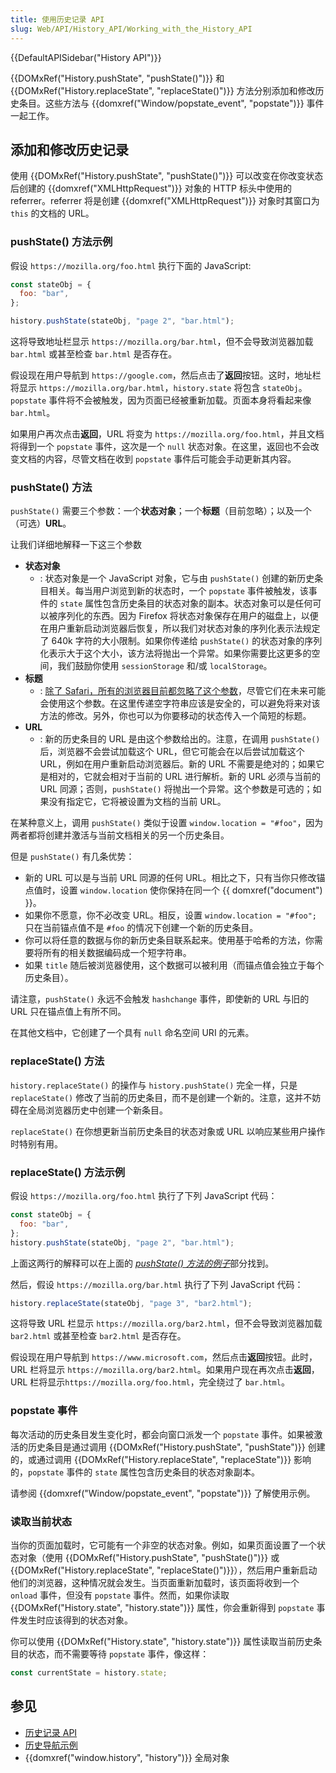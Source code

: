 ```yaml
---
title: 使用历史记录 API
slug: Web/API/History_API/Working_with_the_History_API
---
```


{{DefaultAPISidebar("History API")}}

{{DOMxRef("History.pushState", "pushState()")}} 和 {{DOMxRef("History.replaceState", "replaceState()")}} 方法分别添加和修改历史条目。这些方法与 {{domxref("Window/popstate_event", "popstate")}} 事件一起工作。

## 添加和修改历史记录

使用 {{DOMxRef("History.pushState", "pushState()")}} 可以改变在你改变状态后创建的 {{domxref("XMLHttpRequest")}} 对象的 HTTP 标头中使用的 referrer。referrer 将是创建 {{domxref("XMLHttpRequest")}} 对象时其窗口为 `this` 的文档的 URL。

### pushState() 方法示例

假设 `https://mozilla.org/foo.html` 执行下面的 JavaScript:

```js
const stateObj = {
  foo: "bar",
};

history.pushState(stateObj, "page 2", "bar.html");
```

这将导致地址栏显示 `https://mozilla.org/bar.html`，但不会导致浏览器加载 `bar.html` 或甚至检查 `bar.html` 是否存在。

假设现在用户导航到 `https://google.com`，然后点击了**返回**按钮。这时，地址栏将显示 `https://mozilla.org/bar.html`，`history.state` 将包含 `stateObj`。`popstate` 事件将不会被触发，因为页面已经被重新加载。页面本身将看起来像 `bar.html`。

如果用户再次点击**返回**，URL 将变为 `https://mozilla.org/foo.html`，并且文档将得到一个 `popstate` 事件，这次是一个 `null` 状态对象。在这里，返回也不会改变文档的内容，尽管文档在收到 `popstate` 事件后可能会手动更新其内容。

### pushState() 方法

`pushState()` 需要三个参数：一个**状态对象**；一个**标题**（目前忽略）；以及一个（可选）**URL**。

让我们详细地解释一下这三个参数

- **状态对象**
  - : 状态对象是一个 JavaScript 对象，它与由 `pushState()` 创建的新历史条目相关。每当用户浏览到新的状态时，一个 `popstate` 事件被触发，该事件的 `state` 属性包含历史条目的状态对象的副本。状态对象可以是任何可以被序列化的东西。因为 Firefox 将状态对象保存在用户的磁盘上，以便在用户重新启动浏览器后恢复，所以我们对状态对象的序列化表示法规定了 640k 字符的大小限制。如果你传递给 `pushState()` 的状态对象的序列化表示大于这个大小，该方法将抛出一个异常。如果你需要比这更多的空间，我们鼓励你使用 `sessionStorage` 和/或 `localStorage`。
- **标题**
  - : [除了 Safari，所有的浏览器目前都忽略了这个参数](https://github.com/whatwg/html/issues/2174)，尽管它们在未来可能会使用这个参数。在这里传递空字符串应该是安全的，可以避免将来对该方法的修改。另外，你也可以为你要移动的状态传入一个简短的标题。
- **URL**
  - : 新的历史条目的 URL 是由这个参数给出的。注意，在调用 `pushState()` 后，浏览器不会尝试加载这个 URL，但它可能会在以后尝试加载这个 URL，例如在用户重新启动浏览器后。新的 URL 不需要是绝对的；如果它是相对的，它就会相对于当前的 URL 进行解析。新的 URL 必须与当前的 URL 同源；否则，`pushState()` 将抛出一个异常。这个参数是可选的；如果没有指定它，它将被设置为文档的当前 URL。

在某种意义上，调用 `pushState()` 类似于设置 `window.location = "#foo"`，因为两者都将创建并激活与当前文档相关的另一个历史条目。

但是 `pushState()` 有几条优势：

- 新的 URL 可以是与当前 URL 同源的任何 URL。相比之下，只有当你只修改锚点值时，设置 `window.location` 使你保持在同一个 {{ domxref("document") }}。
- 如果你不愿意，你不必改变 URL。相反，设置 `window.location = "#foo";` 只在当前锚点值不是 `#foo` 的情况下创建一个新的历史条目。
- 你可以将任意的数据与你的新历史条目联系起来。使用基于哈希的方法，你需要将所有的相关数据编码成一个短字符串。
- 如果 `title` 随后被浏览器使用，这个数据可以被利用（而锚点值会独立于每个历史条目）。

请注意，`pushState()` 永远不会触发 `hashchange` 事件，即使新的 URL 与旧的 URL 只在锚点值上有所不同。

在其他文档中，它创建了一个具有 `null` 命名空间 URI 的元素。

### replaceState() 方法

`history.replaceState()` 的操作与 `history.pushState()` 完全一样，只是 `replaceState()` 修改了当前的历史条目，而不是创建一个新的。注意，这并不妨碍在全局浏览器历史中创建一个新条目。

`replaceState()` 在你想更新当前历史条目的状态对象或 URL 以响应某些用户操作时特别有用。

### replaceState() 方法示例

假设 `https://mozilla.org/foo.html` 执行了下列 JavaScript 代码：

```js
const stateObj = {
  foo: "bar",
};
history.pushState(stateObj, "page 2", "bar.html");
```

上面这两行的解释可以在上面的 [_pushState() 方法的例子_](#pushstate_方法示例)部分找到。

然后，假设 `https://mozilla.org/bar.html` 执行了下列 JavaScript 代码：

```js
history.replaceState(stateObj, "page 3", "bar2.html");
```

这将导致 URL 栏显示 `https://mozilla.org/bar2.html`，但不会导致浏览器加载 `bar2.html` 或甚至检查 `bar2.html` 是否存在。

假设现在用户导航到 `https://www.microsoft.com`，然后点击**返回**按钮。此时，URL 栏将显示 `https://mozilla.org/bar2.html`。如果用户现在再次点击**返回**，URL 栏将显示`https://mozilla.org/foo.html`，完全绕过了 `bar.html`。

### popstate 事件

每次活动的历史条目发生变化时，都会向窗口派发一个 `popstate` 事件。如果被激活的历史条目是通过调用 {{DOMxRef("History.pushState", "pushState")}} 创建的，或通过调用 {{DOMxRef("History.replaceState", "replaceState")}} 影响的，`popstate` 事件的 `state` 属性包含历史条目的状态对象副本。

请参阅 {{domxref("Window/popstate_event", "popstate")}} 了解使用示例。

### 读取当前状态

当你的页面加载时，它可能有一个非空的状态对象。例如，如果页面设置了一个状态对象（使用 {{DOMxRef("History.pushState", "pushState()")}} 或 {{DOMxRef("History.replaceState", "replaceState()")}}），然后用户重新启动他们的浏览器，这种情况就会发生。当页面重新加载时，该页面将收到一个 `onload` 事件，但没有 `popstate` 事件。然而，如果你读取 {{DOMxRef("History.state", "history.state")}} 属性，你会重新得到 `popstate` 事件发生时应该得到的状态对象。

你可以使用 {{DOMxRef("History.state", "history.state")}} 属性读取当前历史条目的状态，而不需要等待 `popstate` 事件，像这样：

```js
const currentState = history.state;
```

## 参见

- [历史记录 API](/zh-CN/docs/Web/API/History_API)
- [历史导航示例](/zh-CN/docs/Web/API/History_API/Example)
- {{domxref("window.history", "history")}} 全局对象
